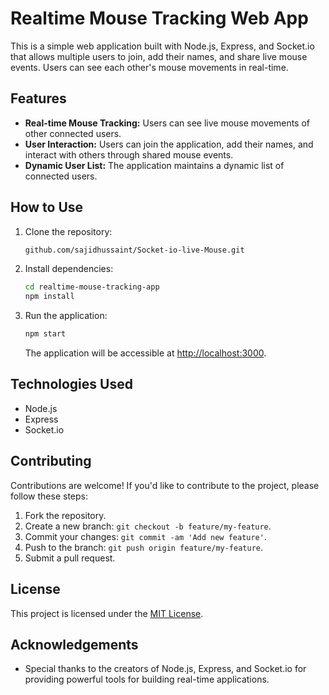 
# Realtime Mouse Tracking Web App

This is a simple web application built with Node.js, Express, and Socket.io that allows multiple users to join, add their names, and share live mouse events. Users can see each other's mouse movements in real-time.

## Features

- **Real-time Mouse Tracking:** Users can see live mouse movements of other connected users.
- **User Interaction:** Users can join the application, add their names, and interact with others through shared mouse events.
- **Dynamic User List:** The application maintains a dynamic list of connected users.


## How to Use

1. Clone the repository:

   ```bash
   github.com/sajidhussaint/Socket-io-live-Mouse.git
   ```

2. Install dependencies:

   ```bash
   cd realtime-mouse-tracking-app
   npm install
   ```

3. Run the application:

   ```bash
   npm start
   ```

   The application will be accessible at [http://localhost:3000](http://localhost:3000).

## Technologies Used

- Node.js
- Express
- Socket.io

## Contributing

Contributions are welcome! If you'd like to contribute to the project, please follow these steps:

1. Fork the repository.
2. Create a new branch: `git checkout -b feature/my-feature`.
3. Commit your changes: `git commit -am 'Add new feature'`.
4. Push to the branch: `git push origin feature/my-feature`.
5. Submit a pull request.

## License

This project is licensed under the [MIT License](LICENSE).

## Acknowledgements

- Special thanks to the creators of Node.js, Express, and Socket.io for providing powerful tools for building real-time applications.
```

